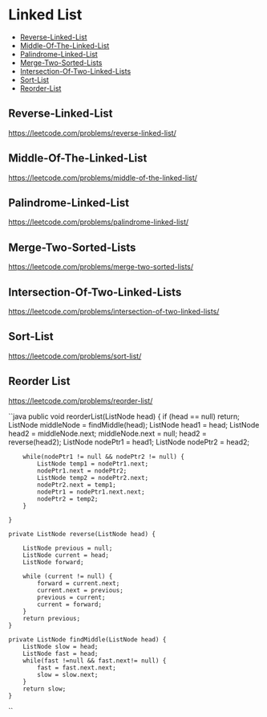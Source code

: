 # Linked List
+ [Reverse-Linked-List](#reverse-linked-list)
+ [Middle-Of-The-Linked-List](#rmiddle-of-the-linked-list)
+ [Palindrome-Linked-List](#palindrome-linked-list)
+ [Merge-Two-Sorted-Lists](#merge-two-sorted-lists)
+ [Intersection-Of-Two-Linked-Lists](#intersection-of-two-linked-lists)
+ [Sort-List](#Sort-List)
+ [Reorder-List](#Reorder-List)

## Reverse-Linked-List
https://leetcode.com/problems/reverse-linked-list/
## Middle-Of-The-Linked-List
https://leetcode.com/problems/middle-of-the-linked-list/
## Palindrome-Linked-List
https://leetcode.com/problems/palindrome-linked-list/
## Merge-Two-Sorted-Lists
https://leetcode.com/problems/merge-two-sorted-lists/
## Intersection-Of-Two-Linked-Lists
https://leetcode.com/problems/intersection-of-two-linked-lists/
## Sort-List
https://leetcode.com/problems/sort-list/
## Reorder List
https://leetcode.com/problems/reorder-list/

``java
public void reorderList(ListNode head) {
        if (head == null) return;
        ListNode middleNode = findMiddle(head);
        ListNode head1 = head;
        ListNode head2 = middleNode.next;
        middleNode.next = null;
        head2 = reverse(head2);
        ListNode nodePtr1 = head1;
        ListNode nodePtr2 = head2;
        
        while(nodePtr1 != null && nodePtr2 != null) {
            ListNode temp1 = nodePtr1.next;
            nodePtr1.next = nodePtr2;
            ListNode temp2 = nodePtr2.next;
            nodePtr2.next = temp1;
            nodePtr1 = nodePtr1.next.next;
            nodePtr2 = temp2;
        }
        
    }
    
    private ListNode reverse(ListNode head) {
        
        ListNode previous = null;
        ListNode current = head;
        ListNode forward;
        
        while (current != null) {
            forward = current.next;
            current.next = previous;
            previous = current;
            current = forward;
        }
        return previous;
    }
    
    private ListNode findMiddle(ListNode head) {
        ListNode slow = head;
        ListNode fast = head;
        while(fast !=null && fast.next!= null) {
            fast = fast.next.next;
            slow = slow.next;
        }
        return slow;
    }
``
